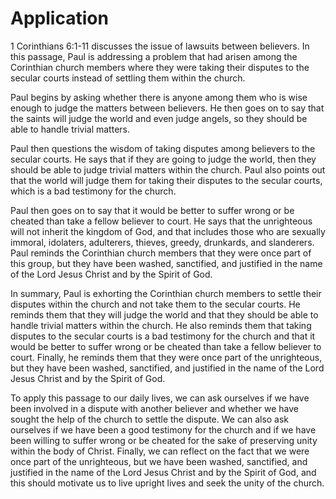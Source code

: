 # Application

1 Corinthians 6:1-11 discusses the issue of lawsuits between believers. In this passage, Paul is addressing a problem that had arisen among the Corinthian church members where they were taking their disputes to the secular courts instead of settling them within the church.

Paul begins by asking whether there is anyone among them who is wise enough to judge the matters between believers. He then goes on to say that the saints will judge the world and even judge angels, so they should be able to handle trivial matters.

Paul then questions the wisdom of taking disputes among believers to the secular courts. He says that if they are going to judge the world, then they should be able to judge trivial matters within the church. Paul also points out that the world will judge them for taking their disputes to the secular courts, which is a bad testimony for the church.

Paul then goes on to say that it would be better to suffer wrong or be cheated than take a fellow believer to court. He says that the unrighteous will not inherit the kingdom of God, and that includes those who are sexually immoral, idolaters, adulterers, thieves, greedy, drunkards, and slanderers. Paul reminds the Corinthian church members that they were once part of this group, but they have been washed, sanctified, and justified in the name of the Lord Jesus Christ and by the Spirit of God.

In summary, Paul is exhorting the Corinthian church members to settle their disputes within the church and not take them to the secular courts. He reminds them that they will judge the world and that they should be able to handle trivial matters within the church. He also reminds them that taking disputes to the secular courts is a bad testimony for the church and that it would be better to suffer wrong or be cheated than take a fellow believer to court. Finally, he reminds them that they were once part of the unrighteous, but they have been washed, sanctified, and justified in the name of the Lord Jesus Christ and by the Spirit of God. 

To apply this passage to our daily lives, we can ask ourselves if we have been involved in a dispute with another believer and whether we have sought the help of the church to settle the dispute. We can also ask ourselves if we have been a good testimony for the church and if we have been willing to suffer wrong or be cheated for the sake of preserving unity within the body of Christ. Finally, we can reflect on the fact that we were once part of the unrighteous, but we have been washed, sanctified, and justified in the name of the Lord Jesus Christ and by the Spirit of God, and this should motivate us to live upright lives and seek the unity of the church.

